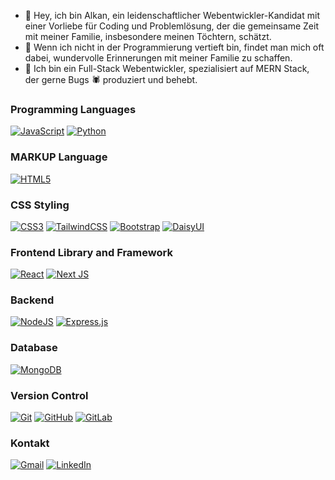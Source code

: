 - 👋 Hey, ich bin Alkan, ein leidenschaftlicher Webentwickler-Kandidat mit einer Vorliebe für Coding und Problemlösung, der die gemeinsame Zeit mit meiner Familie, insbesondere meinen Töchtern, schätzt.
- 🌱 Wenn ich nicht in der Programmierung vertieft bin, findet man mich oft dabei, wundervolle Erinnerungen mit meiner Familie zu schaffen.
- 🦾 Ich bin ein Full-Stack Webentwickler, spezialisiert auf MERN Stack, der gerne Bugs 🕷️ produziert und behebt.

### Programming Languages
[![JavaScript](https://img.shields.io/badge/javascript-%23323330.svg?style=for-the-badge&logo=javascript&logoColor=%23F7DF1E)](https://coursera.org/share/95fb216278873a4282b203d79ab26634)
[![Python](https://img.shields.io/badge/python-3670A0?style=for-the-badge&logo=python&logoColor=ffdd54)](https://www.coursera.org/account/accomplishments/certificate/EM65U7QESE4M)

### MARKUP Language
[![HTML5](https://img.shields.io/badge/html5-%23E34F26.svg?style=for-the-badge&logo=html5&logoColor=white)](https://coursera.org/share/c2f2c4144b8dbb54b2edeab8eeaac6a4)

### CSS Styling
[![CSS3](https://img.shields.io/badge/css3-%231572B6.svg?style=for-the-badge&logo=css3&logoColor=white)](https://coursera.org/share/c2f2c4144b8dbb54b2edeab8eeaac6a4)
[![TailwindCSS](https://img.shields.io/badge/tailwindcss-%2338B2AC.svg?style=for-the-badge&logo=tailwind-css&logoColor=white)](#)
[![Bootstrap](https://img.shields.io/badge/bootstrap-%238511FA.svg?style=for-the-badge&logo=bootstrap&logoColor=white)](#)
[![DaisyUI](https://img.shields.io/badge/daisyui-5A0EF8?style=for-the-badge&logo=daisyui&logoColor=white)](#)

### Frontend Library and Framework
[![React](https://img.shields.io/badge/react-%2320232a.svg?style=for-the-badge&logo=react&logoColor=%2361DAFB)](https://coursera.org/share/09726e6ad0cbf1b28707b973b1ee4ca2)
[![Next JS](https://img.shields.io/badge/Next-black?style=for-the-badge&logo=next.js&logoColor=white)](#)

### Backend
[![NodeJS](https://img.shields.io/badge/node.js-6DA55F?style=for-the-badge&logo=node.js&logoColor=white)](https://eu.badgr.com/public/assertions/jSs0OlceRE2C5ALr9aD6Yg)
[![Express.js](https://img.shields.io/badge/express.js-%23404d59.svg?style=for-the-badge&logo=express&logoColor=%2361DAFB)](#)

### Database
[![MongoDB](https://img.shields.io/badge/MongoDB-%234ea94b.svg?style=for-the-badge&logo=mongodb&logoColor=white)](#)

### Version Control
[![Git](https://img.shields.io/badge/git-%23F05033.svg?style=for-the-badge&logo=git&logoColor=white)](https://www.coursera.org/account/accomplishments/verify/JCRL2J3MEACX)
[![GitHub](https://img.shields.io/badge/github-%23121011.svg?style=for-the-badge&logo=github&logoColor=white)](https://www.coursera.org/account/accomplishments/verify/JCRL2J3MEACX)
[![GitLab](https://img.shields.io/badge/gitlab-%23181717.svg?style=for-the-badge&logo=gitlab&logoColor=white)](https://gitlab.com/alkanaziz)

### Kontakt
[![Gmail](https://img.shields.io/badge/Gmail-D14836?style=for-the-badge&logo=gmail&logoColor=white)](mailto:alkanaziz@gmail.com)
[![LinkedIn](https://img.shields.io/badge/linkedin-%230077B5.svg?style=for-the-badge&logo=linkedin&logoColor=white)](https://www.linkedin.com/in/alkanaziz/)


<!---
alkanaziz/alkanaziz is a ✨ special ✨ repository because its `README.md` (this file) appears on your GitHub profile.
You can click the Preview link to take a look at your changes.
--->
